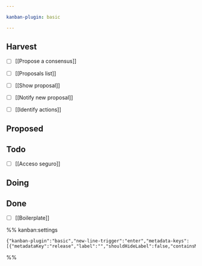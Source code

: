 ```yaml
---

kanban-plugin: basic

---
```


## Harvest

- [ ] [[Propose a consensus]]
- [ ] [[Proposals list]]
- [ ] [[Show proposal]]
- [ ] [[Notify new proposal]]
- [ ] [[Identify actions]]


## Proposed



## Todo

- [ ] [[Acceso seguro]]


## Doing



## Done

- [ ] [[Boilerplate]]




%% kanban:settings
```
{"kanban-plugin":"basic","new-line-trigger":"enter","metadata-keys":[{"metadataKey":"release","label":"","shouldHideLabel":false,"containsMarkdown":false}]}
```
%%